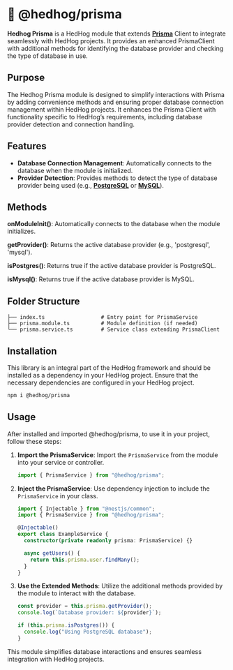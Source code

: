 # 🦔 @hedhog/prisma

**Hedhog Prisma** is a HedHog module that extends [**Prisma**](https://prisma.io/) Client to integrate seamlessly with HedHog projects. It provides an enhanced PrismaClient with additional methods for identifying the database provider and checking the type of database in use.

## Purpose

The Hedhog Prisma module is designed to simplify interactions with Prisma by adding convenience methods and ensuring proper database connection management within HedHog projects. It enhances the Prisma Client with functionality specific to HedHog’s requirements, including database provider detection and connection handling.

## Features

- **Database Connection Management**: Automatically connects to the database when the module is initialized.
- **Provider Detection**: Provides methods to detect the type of database provider being used (e.g., [**PostgreSQL**](https://www.postgresql.org/) or [**MySQL**](https://www.mysql.com/)).

## Methods

**onModuleInit()**: Automatically connects to the database when the module initializes.

**getProvider()**: Returns the active database provider (e.g., 'postgresql', 'mysql').

**isPostgres()**: Returns true if the active database provider is PostgreSQL.

**isMysql()**: Returns true if the active database provider is MySQL.

## Folder Structure

```plaintext
├── index.ts                  # Entry point for PrismaService
├── prisma.module.ts          # Module definition (if needed)
└── prisma.service.ts         # Service class extending PrismaClient
```

## Installation

This library is an integral part of the HedHog framework and should be installed as a dependency in your HedHog project. Ensure that the necessary dependencies are configured in your HedHog project.

```bash
npm i @hedhog/prisma
```

## Usage

After installed and imported @hedhog/prisma, to use it in your project, follow these steps:

1. **Import the PrismaService**:
   Import the `PrismaService` from the module into your service or controller.

   ```typescript
   import { PrismaService } from "@hedhog/prisma";
   ```

2. **Inject the PrismaService**:
   Use dependency injection to include the `PrismaService` in your class.

   ```typescript
   import { Injectable } from "@nestjs/common";
   import { PrismaService } from "@hedhog/prisma";

   @Injectable()
   export class ExampleService {
     constructor(private readonly prisma: PrismaService) {}

     async getUsers() {
       return this.prisma.user.findMany();
     }
   }
   ```

3. **Use the Extended Methods**:
   Utilize the additional methods provided by the module to interact with the database.

   ```typescript
   const provider = this.prisma.getProvider();
   console.log(`Database provider: ${provider}`);

   if (this.prisma.isPostgres()) {
     console.log("Using PostgreSQL database");
   }
   ```

This module simplifies database interactions and ensures seamless integration with HedHog projects.
